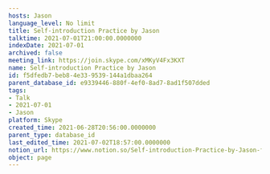 ```yaml
---
hosts: Jason
language_level: No limit
title: Self-introduction Practice by Jason
talktime: 2021-07-01T21:00:00.0000000
indexDate: 2021-07-01
archived: false
meeting_link: https://join.skype.com/xMKyV4Fx3KXT
name: Self-introduction Practice by Jason
id: f5dfedb7-beb8-4e33-9539-144a1dbaa264
parent_database_id: e9339446-880f-4ef0-8ad7-8ad1f507dded
tags:
- Talk
- 2021-07-01
- Jason
platform: Skype
created_time: 2021-06-28T20:56:00.0000000
parent_type: database_id
last_edited_time: 2021-07-02T18:57:00.0000000
notion_url: https://www.notion.so/Self-introduction-Practice-by-Jason-f5dfedb7beb84e339539144a1dbaa264
object: page
---
```







